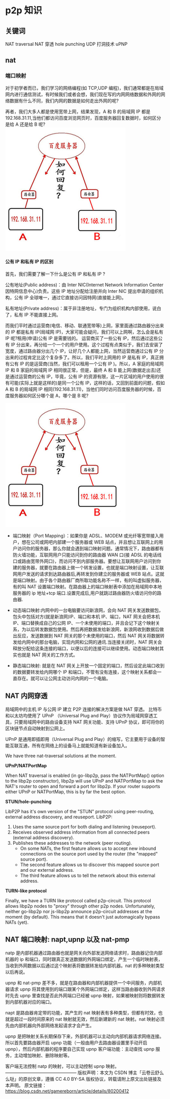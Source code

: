 # p2p 知识

## 关键词

NAT traversal NAT 穿透
hole punching UDP 打洞技术
uPNP

## nat

### 端口映射

对于初学者而已，我们学习的网络编程(如 TCP,UDP 编程)，我们通常都是在局域网内进行通信测试，有时候我们或者会想，我们现在写的内网网络数据和外网的网络数据有什么不同，我们内网的数据是如何走出外网的呢?

再者，我们大多人都是使用宽带上网，结果发现，A 和 B 的局域网 IP 都是 192.168.31.11,当他们都访问百度浏览网页时，百度服务器回复数据时，如何区分是给 A 还是给 B 呢?
![](2019-08-24-19-29-28.png)

#### 公有 IP 和私有 IP 的区别

首先，我们需要了解一下什么是公有 IP 和私有 IP ?

公有地址(Public address)：由 Inter NIC(Internet Network Information Center 因特网信息中心)负责。这些 IP 地址分配给注册并向 Inter NIC 提出申请的组织机构，公有 IP 全球唯一，通过它直接访问因特网(直接能上网)。

私有地址(Private address)：属于非注册地址，专门为组织机构内部使用，说白了，私有 IP 不能直接上网。

而我们平时通过运营商(电信、移动、联通宽带等)上网，家里面通过路由器分出来的 IP 都是私有 IP(局域网 IP)，大家可能会疑问，我们可以上网啊，怎么会是私有 IP 呢?租用(申请)公有 IP 是需要钱的。 运营商买了一些公有 IP，然后通过这些公有 IP 分出来，再分给一个一个的用户使用。这个过程有点类似于，我们去安装了宽度，通过路由器分出几个 IP，让好几个人都能上网，当然运营商通过公有 IP 分出来的过程肯定比这个复杂多了。所以，我们平时上网用的 IP 是私有 IP，真正拥有公有 IP 的是运营商(当然，我们可以租用一个公有 IP )。所以，A 家庭的局域网 IP 和 B 家庭的局域网 IP 相同很正常，但是，最终 A 和 B 能上网(数据走出去)还是通过运营商的公有 IP，毕竟，公有 IP 的资源有限，这一片区域的用户使用的很有可能(实际上就是这样的)是同一个公有 IP，这样的话，又回到前面的问题，假如 A 和 B 的局域网 IP 相同(192.168.31.11)，当他们同时访问百度服务器的时候，百度服务器如何区分哪个是 A，哪个是 B 呢?

![](2019-08-24-19-38-24.png)

- 端口映射（Port Mapping）：如果你是 ADSL、MODEM 或光纤等宽带接入用户，想在公司或网吧内部建一个服务器或 WEB 站点，并且想让互联网上的用户访问你的服务器，那么你就会遇到端口映射问题。通常情况下，路由器都有防火墙功能，互联网用户只能访问到你的路由器 WAN 口(接 ADSL 的电话线口或路由宽带外网口)，而访问不到内部服务器。要想让互联网用户访问到你建的服务器，就要在路由器上做一个转发设置，也就是端口映射设置，让互联网用户发送的请求到达路由器后,再转发到你建立的服务器或 WEB 站点。这就是端口映射。由于各个路由器厂商所取功能名称不一样，有的叫虚拟服务器，有的叫 NAT 设置端口映射。在路由器上的端口映射表中添加在局域网中本地服务器的 ip 地址+tcp 端口.设置完成后,用户就跳过路由器防火墙访问你的路由器.

- 动态端口映射:内网中的一台电脑要访问新浪网，会向 NAT 网关发送数据包，包头中包括对方(就是新浪网)IP、端口和本机 IP、端口，NAT 网关会把本机 IP、端口替换成自己的公网 IP、一个未使用的端口，并且会记下这个映射关系，为以后转发数据包使用。然后再把数据发给新浪网，新浪网收到数据后做出反应，发送数据到 NAT 网关的那个未使用的端口，然后 NAT 网关将数据转发给内网中的那台电脑，实现内网和公网的通讯.当连接关闭时，NAT 网关会释放分配给这条连接的端口，以便以后的连接可以继续使用。动态端口映射其实也就是 NAT 网关的工作方式。

- 静态端口映射: 就是在 NAT 网关上开放一个固定的端口，然后设定此端口收到的数据要转发给内网哪个 IP 和端口，不管有没有连接，这个映射关系都会一直存在。就可以让公网主动访问内网的一个电脑。

## NAT 内网穿透

局域网中的主机 IP 与公网 IP 建立 P2P 连接的解决方案是做 NAT 穿透。
比特币和以太坊均使用了 UPnP （Universal Plug and Play）协议作为局域网穿透工具，只要局域网中的路由设备支持 NAT 网关功能、支持 UPnP 协议，即可将你的区块链节点自动映射到公网上。

UPnP 是通用即插即用（Universal Plug and Play）的缩写，它主要用于设备的智能互联互通，所有在网络上的设备马上就能知道有新设备加入。

We have three nat-traversal solutions at the moment.

**UPnP/NATPortMap**

When NAT traversal is enabled (in go-libp2p, pass the NATPortMap() option to the libp2p constructor), libp2p will use UPnP and NATPortMap to ask the NAT's router to open and forward a port for libp2p. If your router supports either UPnP or NATPortMap, this is by far the best option.

**STUN/hole-punching**

LibP2P has it's own version of the "STUN" protocol using peer-routing, external address discovery, and reuseport. LibP2P:

1. Uses the same source port for both dialing and listening (reuseport).
2. Receives observed address information from all connected peers (external address discovery).
3. Publishes these addresses to the network (peer routing).
   - On some NATs, the first feature allows us to accept new inbound connections on the source port used by the router (the "mapped" source port).
   - The second feature allows us to discover this mapped source port and our external address.
   - The third feature allows us to tell the network about this external address.

**TURN-like protocol**

Finally, we have a TURN like protocol called p2p-circuit. This protocol allows libp2p nodes to "proxy" through other p2p nodes. Unfortunately, neither go-libp2p nor js-libp2p announce p2p-circuit addresses at the moment (by default). This means that it doesn't just automagically bypass NATs (yet).

## NAT 端口映射: napt,upnp 以及 nat-pmp

natp 是内部机器通过路由器也就是网关向外部发送网络请求时，路由器记住内部机器的 ip 和端口，同时跟真正发送数据的外网端口绑定，产生一个临时映射表，当收到外网数据以后通过这个映射表将数据转发给内部机器。nat 的多种映射类型以后再说。

upnp 和 nat-pmp 差不多，就是在路由器和内部机器提供一个中间服务，内部机器请求 upnp 将其使用到的端口跟某个外网端口绑定，这样当路由器收到外网请求时先去 upnp 里查找是否此外网端口已经被 upnp 映射，如果被映射则将数据转发到内部机器对应的端口。

napt 是路由器肯定带的功能，其产生的 nat 映射表有多种类型，但都有时效，也就是超过一段时间原来的 nat 映射就无效，然后新建新的 nat 映射。nat 映射必须先由内部机器向外部网络发起请求才会产生。

upnp 是把映射关系长期保存下来，外部机器可以主动向内部机器请求网络连接。 所以首先要路由器开启 upnp 功能（一般由用户去路由器设置里手动开启 upnp），然后内部机器的程序要自己实现 upnp 客户端功能：主动查找 upnp 服务，主动增加映射、删除映射等。

客户端无法控制 natp 的映射，可以主动控制 upnp 映射。
————————————————
版权声明：本文为 CSDN 博主「云卷云舒么么哒」的原创文章，遵循 CC 4.0 BY-SA 版权协议，转载请附上原文出处链接及本声明。
原文链接：https://blog.csdn.net/gamereborn/article/details/80200412
